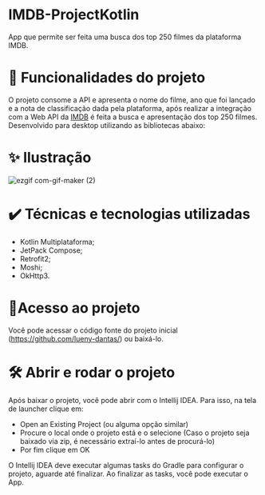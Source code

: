 # IMDB-ProjectKotlin
App que permite ser feita uma busca dos top 250 filmes da plataforma IMDB.

# 🔨 Funcionalidades do projeto
O projeto consome a API e apresenta o nome do filme, ano que foi lançado e a nota de classificação dada pela plataforma, após realizar a integração com a Web API da [IMDB](https://imdb-api.com/API/) é feita a busca e apresentação dos top 250 filmes. 
Desenvolvido para desktop utilizando as bibliotecas abaixo:

# ✨ Ilustração
 
 ![ezgif com-gif-maker (2)](https://user-images.githubusercontent.com/98789294/198401153-35bf2c44-2e76-46d1-8dc7-94ada30ace18.gif)
 

# ✔️ Técnicas e tecnologias utilizadas
* Kotlin Multiplataforma;
* JetPack Compose;
* Retrofit2;
* Moshi;
* OkHttp3.

# 📂Acesso ao projeto
Você pode acessar o código fonte do projeto inicial (https://github.com/lueny-dantas/) ou baixá-lo.


# 🛠️ Abrir e rodar o projeto
Após baixar o projeto, você pode abrir com o Intellij IDEA. Para isso, na tela de launcher clique em:

* Open an Existing Project (ou alguma opção similar)
* Procure o local onde o projeto está e o selecione (Caso o projeto seja baixado via zip, é necessário extraí-lo antes de procurá-lo)
* Por fim clique em OK

O Intellij IDEA deve executar algumas tasks do Gradle para configurar o projeto, aguarde até finalizar. Ao finalizar as tasks, você pode executar o App.


